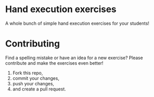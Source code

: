 # Hand execution exercises

A whole bunch of simple hand execution exercises for your students!

# Contributing

Find a spelling mistake or have an idea for a new exercise? Please contribute and make the exercises even better!

1. Fork this repo,
2. commit your changes,
3. push your changes,
4. and create a pull request.